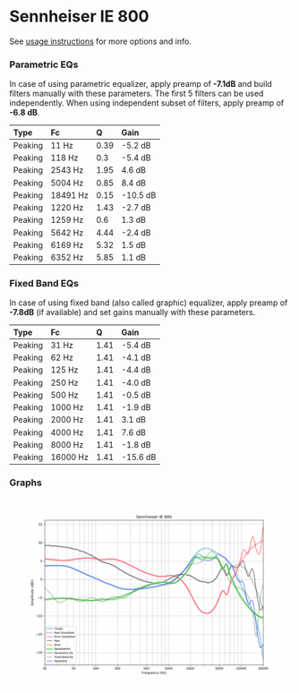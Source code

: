 # Sennheiser IE 800
See [usage instructions](https://github.com/jaakkopasanen/AutoEq#usage) for more options and info.

### Parametric EQs
In case of using parametric equalizer, apply preamp of **-7.1dB** and build filters manually
with these parameters. The first 5 filters can be used independently.
When using independent subset of filters, apply preamp of **-6.8 dB**.

| Type    | Fc       |    Q | Gain     |
|:--------|:---------|:-----|:---------|
| Peaking | 11 Hz    | 0.39 | -5.2 dB  |
| Peaking | 118 Hz   | 0.3  | -5.4 dB  |
| Peaking | 2543 Hz  | 1.95 | 4.6 dB   |
| Peaking | 5004 Hz  | 0.85 | 8.4 dB   |
| Peaking | 18491 Hz | 0.15 | -10.5 dB |
| Peaking | 1220 Hz  | 1.43 | -2.7 dB  |
| Peaking | 1259 Hz  | 0.6  | 1.3 dB   |
| Peaking | 5642 Hz  | 4.44 | -2.4 dB  |
| Peaking | 6169 Hz  | 5.32 | 1.5 dB   |
| Peaking | 6352 Hz  | 5.85 | 1.1 dB   |

### Fixed Band EQs
In case of using fixed band (also called graphic) equalizer, apply preamp of **-7.8dB**
(if available) and set gains manually with these parameters.

| Type    | Fc       |    Q | Gain     |
|:--------|:---------|:-----|:---------|
| Peaking | 31 Hz    | 1.41 | -5.4 dB  |
| Peaking | 62 Hz    | 1.41 | -4.1 dB  |
| Peaking | 125 Hz   | 1.41 | -4.4 dB  |
| Peaking | 250 Hz   | 1.41 | -4.0 dB  |
| Peaking | 500 Hz   | 1.41 | -0.5 dB  |
| Peaking | 1000 Hz  | 1.41 | -1.9 dB  |
| Peaking | 2000 Hz  | 1.41 | 3.1 dB   |
| Peaking | 4000 Hz  | 1.41 | 7.6 dB   |
| Peaking | 8000 Hz  | 1.41 | -1.8 dB  |
| Peaking | 16000 Hz | 1.41 | -15.6 dB |

### Graphs
![](./Sennheiser%20IE%20800.png)